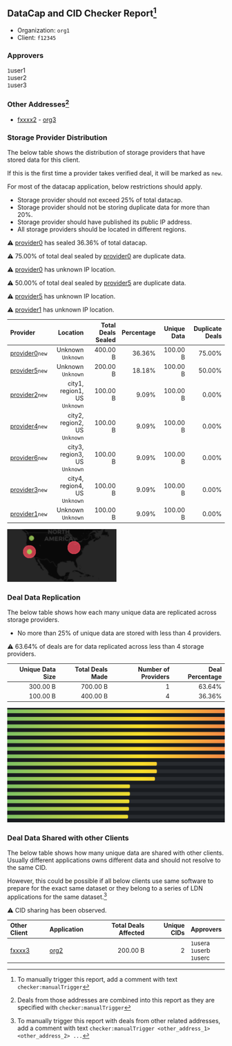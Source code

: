 ## DataCap and CID Checker Report[^1]
 - Organization: `org1`
 - Client: `f12345`
### Approvers
`1`user1<br/>`1`user2<br/>`1`user3

### Other Addresses[^2]
 - [fxxxx2](https://filfox.info/en/address/fxxxx2) - [org3](url3)

### Storage Provider Distribution
The below table shows the distribution of storage providers that have stored data for this client.

If this is the first time a provider takes verified deal, it will be marked as `new`.

For most of the datacap application, below restrictions should apply.
 - Storage provider should not exceed 25% of total datacap.
 - Storage provider should not be storing duplicate data for more than 20%.
 - Storage provider should have published its public IP address.
 - All storage providers should be located in different regions.

⚠️ [provider0](https://filfox.info/en/address/provider0) has sealed 36.36% of total datacap.

⚠️ 75.00% of total deal sealed by [provider0](https://filfox.info/en/address/provider0) are duplicate data.

⚠️ [provider0](https://filfox.info/en/address/provider0) has unknown IP location.

⚠️ 50.00% of total deal sealed by [provider5](https://filfox.info/en/address/provider5) are duplicate data.

⚠️ [provider5](https://filfox.info/en/address/provider5) has unknown IP location.

⚠️ [provider1](https://filfox.info/en/address/provider1) has unknown IP location.

| Provider                                                    |                         Location | Total Deals Sealed | Percentage | Unique Data | Duplicate Deals |
| :---------------------------------------------------------- | -------------------------------: | -----------------: | ---------: | ----------: | --------------: |
| [provider0](https://filfox.info/en/address/provider0)`new`  |            Unknown<br/>`Unknown` |           400.00 B |     36.36% |    100.00 B |          75.00% |
| [provider5](https://filfox.info/en/address/provider5)`new`  |            Unknown<br/>`Unknown` |           200.00 B |     18.18% |    100.00 B |          50.00% |
| [provider2](https://filfox.info/en/address/provider2)`new`  | city1, region1, US<br/>`Unknown` |           100.00 B |      9.09% |    100.00 B |           0.00% |
| [provider4](https://filfox.info/en/address/provider4)`new`  | city2, region2, US<br/>`Unknown` |           100.00 B |      9.09% |    100.00 B |           0.00% |
| [provider6](https://filfox.info/en/address/provider6)`new`  | city3, region3, US<br/>`Unknown` |           100.00 B |      9.09% |    100.00 B |           0.00% |
| [provider3](https://filfox.info/en/address/provider3)`new`  | city4, region4, US<br/>`Unknown` |           100.00 B |      9.09% |    100.00 B |           0.00% |
| [provider1](https://filfox.info/en/address/provider1)`new`  |            Unknown<br/>`Unknown` |           100.00 B |      9.09% |    100.00 B |           0.00% |

![Provider Distribution](./provider.png)
### Deal Data Replication
The below table shows how each many unique data are replicated across storage providers.
- No more than 25% of unique data are stored with less than 4 providers.

⚠️ 63.64% of deals are for data replicated across less than 4 storage providers.

| Unique Data Size | Total Deals Made | Number of Providers | Deal Percentage |
| ---------------: | ---------------: | ------------------: | --------------: |
|         300.00 B |         700.00 B |                   1 |          63.64% |
|         100.00 B |         400.00 B |                   4 |          36.36% |

![Replication Distribution](./replica.png)
### Deal Data Shared with other Clients
The below table shows how many unique data are shared with other clients.
Usually different applications owns different data and should not resolve to the same CID.

However, this could be possible if all below clients use same software to prepare for the exact same dataset or they belong to a series of LDN applications for the same dataset.[^3]

⚠️ CID sharing has been observed.

| Other Client                                    | Application  | Total Deals Affected | Unique CIDs | Approvers                          |
| :---------------------------------------------- | :----------- | -------------------: | ----------: | :--------------------------------- |
| [fxxxx3](https://filfox.info/en/address/fxxxx3) | [org2](url2) |             200.00 B |           2 | `1`usera<br/>`1`userb<br/>`1`userc |

[^1]: To manually trigger this report, add a comment with text `checker:manualTrigger`

[^2]: Deals from those addresses are combined into this report as they are specified with `checker:manualTrigger`

[^3]: To manually trigger this report with deals from other related addresses, add a comment with text `checker:manualTrigger <other_address_1> <other_address_2> ...`
